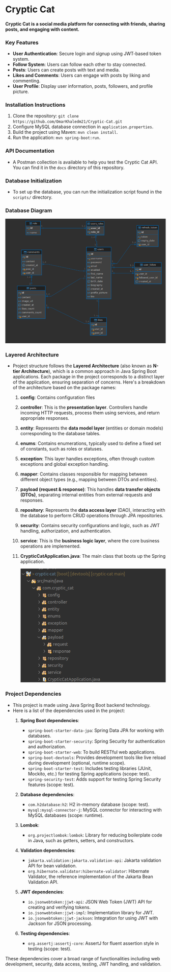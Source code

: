 # Cryptic Cat

#### Cryptic Cat is a  social media platform for connecting with friends, sharing posts, and engaging with content.

### Key Features 

- **User Authentication**: Secure login and signup using JWT-based token system. 
- **Follow System**: Users can follow each other to stay connected. 
- **Posts**: Users can create posts with text and media. 
- **Likes and Comments**: Users can engage with posts by liking and commenting. 
- **User Profile**: Display user information, posts, followers, and profile picture.

### Installation Instructions 

1. Clone the repository: `git clone https://github.com/OmarKhaledm21/Cryptic-Cat.git` 
2. Configure MySQL database connection in `application.properties`. 
3. Build the project using Maven: `mvn clean install`. 
4. Run the application: `mvn spring-boot:run`.

### API Documentation

- A Postman collection is available to help you test the Cryptic Cat API. You can find it in the `docs` directory of this repository.

### Database Initialization

- To set up the database, you can run the initialization script found in the `scripts/` directory.

### Database Diagram

![Screenshot of Cryptic Cat](https://github.com/OmarKhaledm21/Cryptic-Cat/blob/main/docs/screenshots/sc2.png)


### Layered Architecture

- Project structure follows the **Layered Architecture** (also known as **N-tier Architecture**), which is a common approach in Java Spring Boot applications. Each package in the project corresponds to a distinct layer of the application, ensuring separation of concerns. Here's a breakdown of the architecture based on the package names:
	1. **config**: Contains configuration files 
	    
	2. **controller**: This is the **presentation layer**. Controllers handle incoming HTTP requests, process them using services, and return appropriate responses.
	    
	3. **entity**: Represents the **data model layer** (entities or domain models) corresponding to the database tables.
	    
	4. **enums**: Contains enumerations, typically used to define a fixed set of constants, such as roles or statuses.
	    
	5. **exception**: This layer handles exceptions, often through custom exceptions and global exception handling.
	    
	6. **mapper**: Contains classes responsible for mapping between different object types (e.g., mapping between DTOs and entities).
	    
	7. **payload (request & response)**: This handles **data transfer objects (DTOs)**, separating internal entities from external requests and responses.
	    
	8. **repository**: Represents the **data access layer** (DAO), interacting with the database to perform CRUD operations through JPA repositories.
	    
	9. **security**: Contains security configurations and logic, such as JWT handling, authorization, and authentication.
	    
	10. **service**: This is the **business logic layer**, where the core business operations are implemented.
	    
	11. **CrypticCatApplication.java**: The main class that boots up the Spring application.

		![Screenshot of Cryptic Cat](https://github.com/OmarKhaledm21/Cryptic-Cat/blob/main/docs/screenshots/sc1.png)



### Project Dependencies

- This project is made using Java Spring Boot backend technology.
- Here is a list of the dependencies used in the project:
	1. **Spring Boot dependencies**:
	   - `spring-boot-starter-data-jpa`: Spring Data JPA for working with databases.
	   - `spring-boot-starter-security`: Spring Security for authentication and authorization.
	   - `spring-boot-starter-web`: To build RESTful web applications.
	   - `spring-boot-devtools`: Provides development tools like live reload during development (optional, runtime scope).
	   - `spring-boot-starter-test`: Includes testing libraries (JUnit, Mockito, etc.) for testing Spring applications (scope: test).
	   - `spring-security-test`: Adds support for testing Spring Security features (scope: test).
	
	2. **Database dependencies**:
	   - `com.h2database:h2`: H2 in-memory database (scope: test).
	   - `mysql:mysql-connector-j`: MySQL connector for interacting with MySQL databases (scope: runtime).
	
	3. **Lombok**:
	   - `org.projectlombok:lombok`: Library for reducing boilerplate code in Java, such as getters, setters, and constructors.
	
	4. **Validation dependencies**:
	   - `jakarta.validation:jakarta.validation-api`: Jakarta validation API for bean validation.
	   - `org.hibernate.validator:hibernate-validator`: Hibernate Validator, the reference implementation of the Jakarta Bean Validation API.
	
	5. **JWT dependencies**:
	   - `io.jsonwebtoken:jjwt-api`: JSON Web Token (JWT) API for creating and verifying tokens.
	   - `io.jsonwebtoken:jjwt-impl`: Implementation library for JWT.
	   - `io.jsonwebtoken:jjwt-jackson`: Integration for using JWT with Jackson for JSON processing.
	
	6. **Testing dependencies**:
	   - `org.assertj:assertj-core`: AssertJ for fluent assertion style in testing (scope: test).
	
These dependencies cover a broad range of functionalities including web development, security, data access, testing, JWT handling, and validation.
